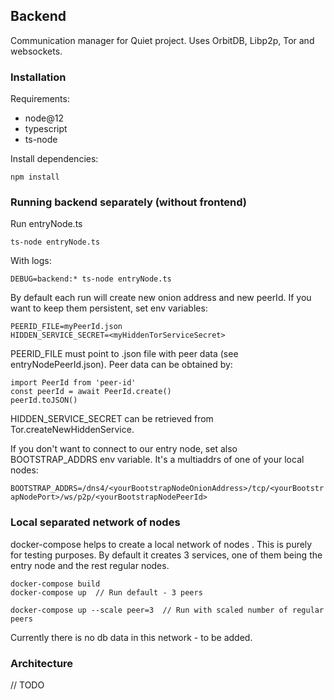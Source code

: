 ## Backend

Communication manager for Quiet project. Uses OrbitDB, Libp2p, Tor and websockets.

### Installation

Requirements: 
- node@12
- typescript
- ts-node

Install dependencies:

`npm install`


### Running backend separately (without frontend)

Run entryNode.ts

`ts-node entryNode.ts`

With logs:

`DEBUG=backend:* ts-node entryNode.ts`

By default each run will create new onion address and new peerId. If you want to keep them persistent, set env variables:

```
PEERID_FILE=myPeerId.json
HIDDEN_SERVICE_SECRET=<myHiddenTorServiceSecret>
```

PEERID_FILE must point to .json file with peer data (see entryNodePeerId.json). Peer data can be obtained by:

```
import PeerId from 'peer-id'
const peerId = await PeerId.create()
peerId.toJSON()
```

HIDDEN_SERVICE_SECRET can be retrieved from Tor.createNewHiddenService.

If you don't want to connect to our entry node, set also BOOTSTRAP_ADDRS env variable. It's a multiaddrs of one of your local nodes:

`BOOTSTRAP_ADDRS=/dns4/<yourBootstrapNodeOnionAddress>/tcp/<yourBootstrapNodePort>/ws/p2p/<yourBootstrapNodePeerId>`


### Local separated network of nodes

docker-compose helps to create a local network of nodes . This is purely for testing purposes. By default it creates 3 services, one of them being the entry node and the rest regular nodes.

```
docker-compose build
docker-compose up  // Run default - 3 peers

docker-compose up --scale peer=3  // Run with scaled number of regular peers 
```

Currently there is no db data in this network - to be added. 


### Architecture

// TODO


